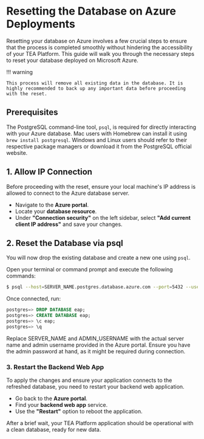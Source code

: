 # Resetting the Database on Azure Deployments

Resetting your database on Azure involves a few crucial steps to ensure that the process is completed smoothly without hindering the accessibility of your TEA Platform. This guide will walk you through the necessary steps to reset your database deployed on Microsoft Azure.

!!! warning

    This process will remove all existing data in the database. It is highly recommended to back up any important data before proceeding with the reset.

## Prerequisites

The PostgreSQL command-line tool, `psql`, is required for directly interacting with your Azure database. Mac users with Homebrew can install it using `brew install postgresql`. Windows and Linux users should refer to their respective package managers or download it from the PostgreSQL official website.

## 1. Allow IP Connection

Before proceeding with the reset, ensure your local machine's IP address is allowed to connect to the Azure database server.

- Navigate to the **Azure portal**.
- Locate your **database resource**.
- Under **"Connection security"** on the left sidebar, select **"Add current client IP address"** and save your changes.

## 2. Reset the Database via psql

You will now drop the existing database and create a new one using `psql`.

Open your terminal or command prompt and execute the following commands:

```bash
$ psql --host=SERVER_NAME.postgres.database.azure.com --port=5432 --username=ADMIN_USERNAME@SERVER_NAME --dbname=postgres
```

Once connected, run:

```sql
postgres=> DROP DATABASE eap;
postgres=> CREATE DATABASE eap;
postgres=> \c eap;
postgres=> \q
```

Replace SERVER_NAME and ADMIN_USERNAME with the actual server name and admin username provided in the Azure portal. Ensure you have the admin password at hand, as it might be required during connection.

### 3. Restart the Backend Web App

To apply the changes and ensure your application connects to the refreshed database, you need to restart your backend web application.

- Go back to the **Azure portal**.
- Find your **backend web app** service.
- Use the **"Restart"** option to reboot the application.

After a brief wait, your TEA Platform application should be operational with a clean database, ready for new data.

<!--
# Resetting database on Azure Deployments

1. **Allow IP Connection**:

    - If you haven't permitted your IP address to connect to the Azure database server, head to the Azure portal.
    - Find your database resource, and under "Connection security" in the left sidebar, select "Add current client IP address". Save your changes.

2. **Install `psql`**:
    - For Mac users with Homebrew: brew install postgresql.
    - For other OS users, consider searching for appropriate installation methods.

3. **Reset the Database via `psql`**:
    - Run the commands:

        ```bash
        psql --host=SERVER_NAME.postgres.database.azure.com --port=5432 --username=ADMIN_USERNAME@SERVER_NAME --dbname=postgres
        postgres=> DROP DATABASE eap;
        postgres=> CREATE DATABASE eap;
        postgres=> \c eap;
        postgres=> \q
        ```

        Replace `SERVER_NAME` and `ADMIN_USERNAME` with the appropriate values from the Azure portal. The admin password might be located in a keyvault.

4. **Restart the Backend Web App**:

    - In the Azure portal, locate the backend web app.
    - Restart it, and after a short wait, your application should be operational with a refreshed database.


## Running on Azure

To delete and recreate the database on an Azure deployment, it is necessary to
connect to it using something like `psql` (as described
[here](HOWTO_deploy_to_Azure.md)).

1. If you haven't already done this when setting up, ensure that your IP address
   can connect to the database server. Via the Azure portal, find your database
   resource, and click on "Connection security" in the left sidebar, click "Add
   current client IP address", and save.
2. If you don't already have it, install `psql`. For Mac/Homebrew,
   `brew install postgresql` should work. For other OSs, Google is available :)
3. drop and recreate the database via psql.

```psql --host=SERVER_NAME.postgres.database.azure.com --port=5432 --username=ADMIN_USERNAME@SERVER_NAME --dbname=postgres
postgres=> DROP DATABASE eap;
postgres=> CREATE DATABASE eap;
postgres=> \c eap;
postgres=> \q
```

where `SERVER_NAME`, `ADMIN_USERNAME`, and the admin password should all be
available via the Azure portal (password may be stored in a keyvault). 4. In the
Azure portal, find the Web app for the backend, and restart it. After a few
minutes, everything should be back up and running.
-->